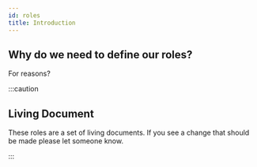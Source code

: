 ```yaml
---
id: roles
title: Introduction
---
```


## Why do we need to define our roles?

For reasons?

:::caution

## Living Document

These roles are a set of living documents. If you see a change that should be made please let someone know.

:::


